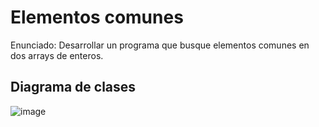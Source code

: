 # Elementos comunes

Enunciado:
Desarrollar un programa que busque elementos comunes en dos arrays de enteros.

## Diagrama de clases 

![image](https://github.com/user-attachments/assets/7431d9d2-2c28-4c56-bdcc-f3e2d85f18a5)
